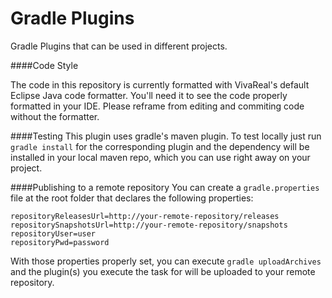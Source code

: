 Gradle Plugins
==============

Gradle Plugins that can be used in different projects.

####Code Style

The code in this repository is currently formatted with VivaReal's default Eclipse Java code formatter.
You'll need it to see the code properly formatted in your IDE.
Please reframe from editing and commiting code without the formatter.

####Testing
This plugin uses gradle's maven plugin. To test locally just run `gradle install` for the corresponding plugin and the dependency will be installed in your local maven repo, which you can use right away on your project.

####Publishing to a remote repository
You can create a `gradle.properties` file at the root folder that declares the following properties:

```properties
repositoryReleasesUrl=http://your-remote-repository/releases
repositorySnapshotsUrl=http://your-remote-repository/snapshots
repositoryUser=user
repositoryPwd=password
```

With those properties properly set, you can execute `gradle uploadArchives` and the plugin(s) you execute the task for will be uploaded to your remote repository.
